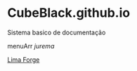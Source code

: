 # CubeBlack.github.io
Sistema basico de documentação

menuArr *jurema*

[Lima Forge]("http://000webhost.limaforge.com")
